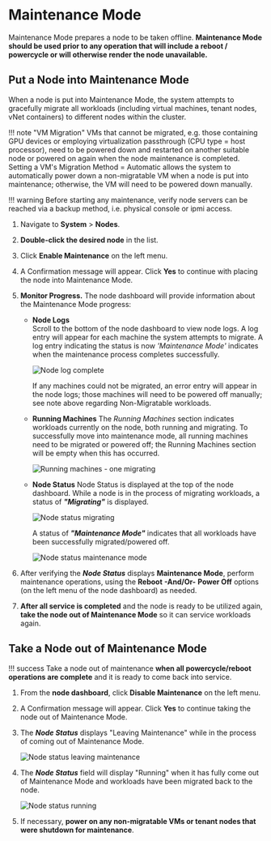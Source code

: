 # Maintenance Mode

Maintenance Mode prepares a node to be taken offline. **Maintenance Mode should be used prior to any operation that will include a reboot / powercycle or will otherwise render the node unavailable.**

## Put a Node into Maintenance Mode

When a node is put into Maintenance Mode, the system attempts to gracefully migrate all workloads (including virtual machines, tenant nodes, vNet containers) to different nodes within the cluster.

!!! note "VM Migration"
    VMs that cannot be migrated, e.g. those containing GPU devices or employing virtualization passthrough (CPU type = host processor), need to be powered down and restarted on another suitable node or powered on again when the node maintenance is completed. Setting a VM's Migration Method = Automatic allows the system to automatically power down a non-migratable VM when a node is put into maintenance; otherwise, the VM will need to be powered down manually.

!!! warning
    Before starting any maintenance, verify node servers can be reached via a backup method, i.e. physical console or ipmi access.

1. Navigate to **System** > **Nodes**.
2. **Double-click the desired node** in the list.
3. Click **Enable Maintenance** on the left menu.
4. A Confirmation message will appear. Click **Yes** to continue with placing the node into Maintenance Mode.
5. **Monitor Progress.** The node dashboard will provide information about the Maintenance Mode progress:

    - **Node Logs**  
        Scroll to the bottom of the node dashboard to view node logs. A log entry will appear for each machine the system attempts to migrate. A log entry indicating the status is now *'Maintenance Mode'* indicates when the maintenance process completes successfully.

        ![Node log complete](/product-guide/screenshots/nodelogcomplete.png)

        If any machines could not be migrated, an error entry will appear in the node logs; those machines will need to be powered off manually; see note above regarding Non-Migratable workloads.

    - **Running Machines**
        The *Running Machines* section indicates workloads currently on the node, both running and migrating. To successfully move into maintenance mode, all running machines need to be migrated or powered off; the Running Machines section will be empty when this has occurred.

        ![Running machines - one migrating](/product-guide/screenshots/runningmachines-onemigrating.png)

    - **Node Status**
        Node Status is displayed at the top of the node dashboard. While a node is in the process of migrating workloads, a status of ***"Migrating"*** is displayed.

        ![Node status migrating](/product-guide/screenshots/nodestatusmigrating.png)

        A status of ***"Maintenance Mode"*** indicates that all workloads have been successfully migrated/powered off.

        ![Node status maintenance mode](/product-guide/screenshots/nodestatusmaintenancemode.png)

6. After verifying the ***Node Status*** displays **Maintenance Mode**, perform maintenance operations, using the **Reboot** **-And/Or-** **Power Off** options (on the left menu of the node dashboard) as needed.

7. **After all service is completed** and the node is ready to be utilized again, **take the node out of Maintenance Mode** so it can service workloads again.

## Take a Node out of Maintenance Mode

!!! success
    Take a node out of maintenance **when all powercycle/reboot operations are complete** and it is ready to come back into service.

1. From the **node dashboard**, click **Disable Maintenance** on the left menu.
2. A Confirmation message will appear. Click **Yes** to continue taking the node out of Maintenance Mode.
3. The ***Node Status*** displays "Leaving Maintenance" while in the process of coming out of Maintenance Mode.

    ![Node status leaving maintenance](/product-guide/screenshots/nodestatusleavingmaint.png)

4. The ***Node Status*** field will display "Running" when it has fully come out of Maintenance Mode and workloads have been migrated back to the node.

    ![Node status running](/product-guide/screenshots/nodestatusrunning.png)

5. If necessary, **power on any non-migratable VMs or tenant nodes that were shutdown for maintenance**.
